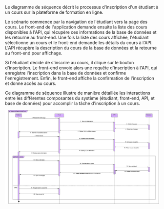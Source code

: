 Le diagramme de séquence décrit le processus d'inscription d'un étudiant à un cours sur la plateforme de formation en ligne. 

Le scénario commence par la navigation de l'étudiant vers la page des cours. Le front-end de l'application demande ensuite la liste des cours disponibles à l'API, qui récupère ces informations de la base de données et les retourne au front-end. Une fois la liste des cours affichée, l'étudiant sélectionne un cours et le front-end demande les détails du cours à l'API. L'API récupère la description du cours de la base de données et la retourne au front-end pour affichage.

Si l'étudiant décide de s'inscrire au cours, il clique sur le bouton d'inscription. Le front-end envoie alors une requête d'inscription à l'API, qui enregistre l'inscription dans la base de données et confirme l'enregistrement. Enfin, le front-end affiche la confirmation de l'inscription et donne accès au cours.

Ce diagramme de séquence illustre de manière détaillée les interactions entre les différentes composantes du système (étudiant, front-end, API, et base de données) pour accomplir la tâche d'inscription à un cours.

![Diagramme de sequence d'inscription au cours](/assets/imgs/sequence-diagram-enrolle-course.jpg)